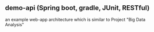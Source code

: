 #
## demo-api (Spring boot, gradle, JUnit, RESTful)
an example web-app architecture which is similar to Project "Big Data Analysis"
